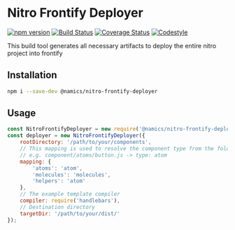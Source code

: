 # Nitro Frontify Deployer

[![npm version](https://badge.fury.io/js/%40namics%2Fnitro-frontify-deployer.svg)](https://badge.fury.io/js/%40namics%2Fnitro-frontify-deployer)
[![Build Status](https://travis-ci.org/namics/nitro-frontify-deployer.svg?branch=master)](https://travis-ci.org/namics/nitro-frontify-deployer)
[![Coverage Status](https://coveralls.io/repos/github/namics/nitro-frontify-deployer/badge.svg?branch=master)](https://coveralls.io/github/namics/nitro-frontify-deployer?branch=master)
[![Codestyle](https://img.shields.io/badge/codestyle-namics-green.svg)](https://github.com/namics/eslint-config-namics)

This build tool generates all necessary artifacts to deploy the entire nitro project into frontify

## Installation

```bash
npm i --save-dev @namics/nitro-frontify-deployer
```

## Usage

```js
const NitroFrontifyDeployer = new require('@namics/nitro-frontify-deployer');
const deployer = new NitroFrontifyDeployer({
    rootDirectory: '/path/to/your/components',
    // This mapping is used to resolve the component type from the folder name
    // e.g. component/atoms/button.js -> type: atom
    mapping: {
        'atoms': 'atom',
        'molecules': 'molecules',
        'helpers': 'atom'
    },
    // The example template compiler
    compiler: require('handlebars'),
    // Destination directory
    targetDir: '/path/to/your/dist/'
});
```
